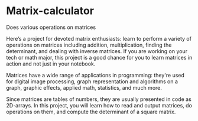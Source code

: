 # Matrix-calculator
Does various operations on matrices

Here’s a project for devoted matrix enthusiasts: learn to perform a variety of operations on matrices including addition, multiplication, finding the determinant, 
and dealing with inverse matrices. If you are working on your tech or math major, this project is a good chance for you to learn matrices in action and not just in your notebook.

Matrices have a wide range of applications in programming: they're used for digital image processing, 
graph representation and algorithms on a graph, graphic effects, applied math, statistics, and much more.

Since matrices are tables of numbers, they are usually presented in code as 2D-arrays. In this project, you will learn how to read and output matrices,
do operations on them, and compute the determinant of a square matrix. 
